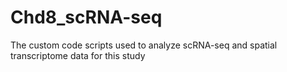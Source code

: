 # Chd8_scRNA-seq
The custom code scripts used to analyze scRNA-seq and spatial transcriptome data for this study
